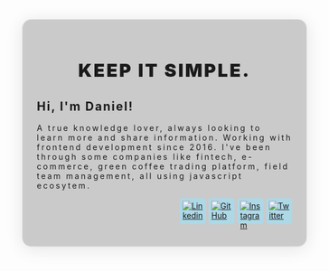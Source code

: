 <main style="padding: 25px; background:rgba(0,0,0,.2);border-radius:16px;box-shadow:0 4px 30px rgba(0,0,0,.1);backdrop-filter:blur(5px);-webkit-backdrop-filter:blur(5px);border:1px solid rgba(255,255,255,.3);">
<div>
  <h3 style="font-size: 2rem; text-transform: uppercase;font-weight: 900; letter-spacing: -1px; text-align: center; letter-spacing: 3px">keep it simple.</h3>
</div>
<h2 style="letter-spacing: 2px">Hi, I'm Daniel!</h2>
<p style="font-size: 14px; letter-spacing: 3px">A true knowledge lover, always looking to learn more and share information. Working with frontend development since 2016. I've been through some companies like fintech, e-commerce, green coffee trading platform, field team management, all using javascript ecosytem. 
</em></p>
<ul style="list-style-type: none; display: flex; justify-content: flex-end">
    <li style="padding:5px; margin-right: 5px;border-radius:5px;background-color:lightblue;width:36px;height:36px;"><a href="https://www.linkedin.com/in/dcdaniiel/"><img src="https://unpkg.com/simple-icons@latest/icons/linkedin.svg" alt="Linkedin" title="Linkedin"></a></li>
    <li style="padding:5px; margin-right: 5px;border-radius:5px;background-color:lightblue;width:36px;height:36px;"><a href="https://github.com/dcdaniiel"><img src="https://unpkg.com/simple-icons@latest/icons/github.svg" alt="GitHub" title="GitHub"></a></li>
    <li style="padding:5px; margin-right: 5px;border-radius:5px;background-color:lightblue;width:36px;height:36px;"><a href="https://www.instagram.com/dc.daniiel/"><img src="https://unpkg.com/simple-icons@latest/icons/instagram.svg" alt="Instagram" title="Instagram"></a></li>
    <li style="padding:5px;border-radius:5px;background-color:lightblue;width:36px;height:36px;"><a href="https://twitter.com/dc_daniiel"><img src="https://unpkg.com/simple-icons@latest/icons/twitter.svg" alt="Twitter" title="Twitter"></a></li>
</ul>
</main>
